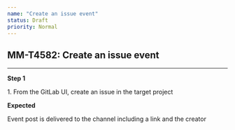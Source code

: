 ```yaml
---
name: "Create an issue event"
status: Draft
priority: Normal
---
```


## MM-T4582: Create an issue event

---

**Step 1**

1\. From the GitLab UI, create an issue in the target project

**Expected**

Event post is delivered to the channel including a link and the creator
